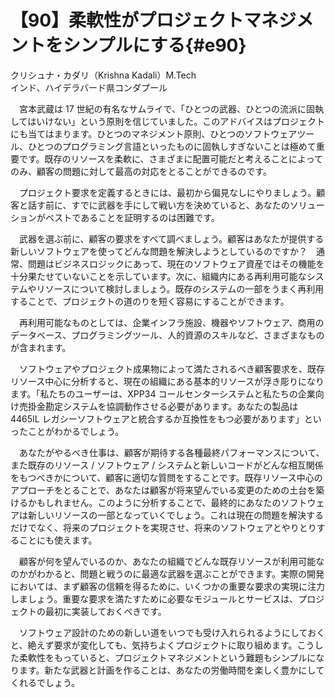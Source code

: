 # 【90】柔軟性がプロジェクトマネジメントをシンプルにする{#e90}

<div class="author">クリシュナ・カダリ（Krishna Kadali）<span class="author_title">M.Tech</span></div>
<div class="author_address">インド、ハイデラバード県コンダプール</div>

　宮本武蔵は 17 世紀の有名なサムライで、「ひとつの武器、ひとつの流派に固執してはいけない」という原則を信じていました。このアドバイスはプロジェクトにも当てはまります。ひとつのマネジメント原則、ひとつのソフトウェアツール、ひとつのプログラミング言語といったものに固執しすぎないことは極めて重要です。既存のリソースを柔軟に、さまざまに配置可能だと考えることによってのみ、顧客の問題に対して最高の対応をとることができるのです。

　プロジェクト要求を定義するときには、最初から偏見なしにやりましょう。顧客と話す前に、すでに武器を手にして戦い方を決めていると、あなたのソリューションがベストであることを証明するのは困難です。

　武器を選ぶ前に、顧客の要求をすべて調べましょう。顧客はあなたが提供する新しいソフトウェアを使ってどんな問題を解決しようとしているのですか？　通常、問題はビジネスロジックにあって、現在のソフトウェア資産ではその機能を十分果たせていないことを示しています。次に、組織内にある再利用可能なシステムやリソースについて検討しましょう。既存のシステムの一部をうまく再利用することで、プロジェクトの道のりを短く容易にすることができます。

　再利用可能なものとしては、企業インフラ施設、機器やソフトウェア、商用のデータベース、プログラミングツール、人的資源のスキルなど、さまざまなものが含まれます。

　ソフトウェアやプロジェクト成果物によって満たされるべき顧客要求を、既存リソース中心に分析すると、現在の組織にある基本的リソースが浮き彫りになります。「私たちのユーザーは、XPP34 コールセンターシステムと私たちの企業向け売掛金勘定システムを協調動作させる必要があります。あなたの製品は 4465IL レガシーソフトウェアと統合するか互換性をもつ必要があります」といったことがわかるでしょう。

　あなたがやるべき仕事は、顧客が期待する各種最終パフォーマンスについて、また既存のリソース / ソフトウェア / システムと新しいコードがどんな相互関係をもつべきかについて、顧客に適切な質問をすることです。既存リソース中心のアプローチをとることで、あなたは顧客が将来望んでいる変更のための土台を築けるかもしれません。このように分析することで、最終的にあなたのソフトウェアは新しいリソースの一部となっていくでしょう。これは現在の問題を解決するだけでなく、将来のプロジェクトを実現させ、将来のソフトウェアとやりとりすることにも使えます。

　顧客が何を望んでいるのか、あなたの組織でどんな既存リソースが利用可能なのかがわかると、問題と戦うのに最適な武器を選ぶことができます。実際の開発においては、まず顧客の信頼を得るために、いくつかの重要な要求の実現に注力しましょう。重要な要求を満たすために必要なモジュールとサービスは、プロジェクトの最初に実装しておくべきです。

　ソフトウェア設計のための新しい道をいつでも受け入れられるようにしておくと、絶えず要求が変化しても、気持ちよくプロジェクトに取り組めます。こうした柔軟性をもっていると、プロジェクトマネジメントという難題もシンプルになります。新たな武器と計画を作ることは、あなたの労働時間を楽しく豊かにしてくれるでしょう。
